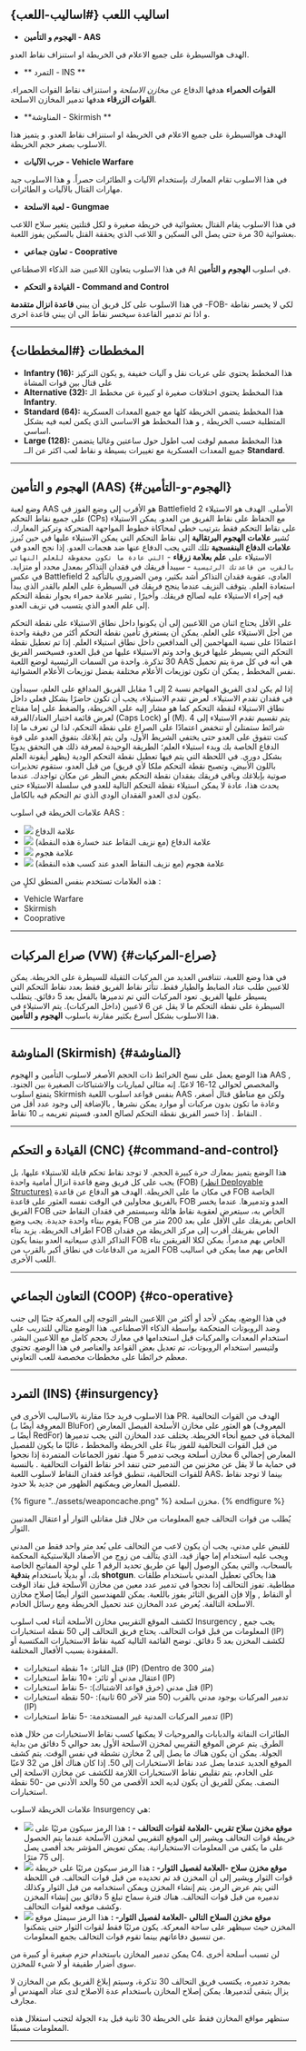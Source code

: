 ## اساليب اللعب {#اساليب-اللعب}

* **الهجوم و التأمين - AAS**

الهدف هوالسيطرة على جميع الاعلام في الخريطة او استنزاف نقاط العدو.

* ** التمرد - INS **

**القوات الحمراء** هدفها الدفاع عن *مخازن الاسلحة* و استنزاف نقاط القوات الحمراء.
**القوات الزرقاء** هدفها تدمير المخازن الاسلحة.

* **المناوشة - Skirmish **

الهدف هوالسيطرة على جميع الاعلام في الخريطة او استنزاف نقاط العدو. و يتميز هذا الاسلوب بصغر حجم الخريطة.

* **حرب الآليات - Vehicle Warfare**

في هذا الاسلوب تقام المعارك بإستخدام الآليات و الطائرات حصراً. و هذا الاسلوب جيد مهارات القتال بالآليات و الطائرات.

* **لعبة الاسلحة - Gungmae**

في هذا الاسلوب يقام القتال بعشوائية في خريطة صغيرة و لكل قتلتين يتغير سلاح اللاعب بعشوائية 30 مرة حتى يصل الى السكين و اللاعب الذي يحققة القتل بالسكين يفوز اللعبة.

* **تعاون جماعي - Cooprative**

في هذا الاسلوب يتعاون اللاعبين ضد الذكاء الاصطناعي AI في اسلوب **الهجوم و التأمين**.

* **القيادة و التحكم - Command and Control**

في هذا الاسلوب على كل فريق أن يبني **قاعدة انزال متقدمة** -FOB- لكي لا يخسر نقاطة و اذا تم تدمير القاعدة سيخسر نقاط الى ان يبني قاعدة اخرى.
***


## المخططات {#المخططات}

- **Infantry \(16\):** هذا المخطط يحتوي على عربات نقل و آليات خفيفة ,و يكون التركيز على قتال بين قوات المشاة
- **Alternative \(32\):** هذا المخطط يحتوي اختلافات صغيرة او كبيرة عن مخطط الـ **Infantry**.
- **Standard \(64\):** هذا المخطط يتضمن الخريطة كلها مع جميع المعدات العسكرية المتطلبة حسب الخريطة , و هذا المخطط هو الاساسي الذي يكمن لعبه فيه بشكل اساسي.
- **Large \(128\):** هذا المخطط مصمم لوقت لعب اطول حول ساعتين وغالبا يتضمن جميع المعدات العسكرية مع تغييرات بسيطة و نقاط لعب اكثر عن الــ **Standard**.
***

## الهجوم و التأمين \(AAS\) {#الهجوم-و-التأمين}

وضع لعبة AAS هو الأقرب إلى وضع الفوز في Battlefield 2 الأصلي. الهدف هو الاستيلاء على جميع نقاط التحكم (CPs) مع الحفاظ على نقاط الفريق من العدو. يمكن الاستيلاء على نقاط التحكم فقط بترتيب خطي لمحاكاة خطوط المواجهة المتحركة وتركيز المعارك. تُشير **علامات الهجوم البرتقالية** إلى نقاط التحكم التي يمكن الاستيلاء عليها في حين تُبرز **علامات الدفاع البنفسجية** تلك التي يجب الدفاع عنها ضد هجمات العدو. إذا نجح العدو في الاستيلاء على **علم بعلامة زرقاء** - `التي عادة ما تكون محفوظة للعلم النهائي بالقرب من قاعدتك الرئيسية` - سيبدأ فريقك في فقدان التذاكر بمعدل محدد أو متزايد. في عكس Battlefield 2 العادي، عقوبة فقدان التذاكر أشد بكثير، ومن الضروري بالتأكيد استعادة العلم. يتوقف النزيف عندما ينجح فريقك في السيطرة على العلم بالقدر الذي يبدأ فيه إجراء الاستيلاء عليه لصالح فريقك. وأخيرًا , تشير علامة حمراء بجوار نقطة التحكم إلى علم العدو الذي يتسبب في نزيف العدو.
<!-- GPT -->

على الأقل يحتاج اثنان من اللاعبين إلى أن يكونوا داخل نطاق الاستيلاء على نقطة التحكم من أجل الاستيلاء على العلم. يمكن أن يستغرق تأمين نقطة التحكم أكثر من دقيقة واحدة اعتمادًا على نسبة المهاجمين إلى المدافعين داخل نطاق استيلاء العلم. إذا تم تعطيل نقطة التحكم التي يسيطر عليها فريق واحد وتم الاستيلاء عليها من قبل العدو، فسيخسر الفريق 30 تذكرة. واحدة من السمات الرئيسية لوضع اللعبة AAS هي أنه في كل مرة يتم تحميل نفس المخطط , يمكن أن تكون توزيعات الأعلام مختلفة بفضل توزيعات الأعلام العشوائية.
<!-- GPT -->

إذا لم يكن لدى الفريق المهاجم نسبة 2 إلى 1 مقابل الفريق المدافع على العلم، سيبدأون في فقدان تقدم الاستيلاء.
لعرض تقدم الاستيلاء، يجب أن تكون حاضرًا بشكل فعلي داخل نطاق الاستيلاء لنقطة التحكم كما هو مشار إليه على الخريطة، والضغط على إما مفتاح لعرض قائمة اختيار العتاد/الفرقة (Caps Lock) أو  (M). يتم تقسيم تقدم الاستيلاء إلى 4 شرائط ستمتلئ أو تنخفض اعتمادًا على الصراع على نقطة التحكم، لذا لن تعرف ما إذا كنت تتفوق على العدو حتى يختفي الشريط الأول، ولن يتم إبلاغك بتفوق العدو على قوة الدفاع الخاصة بك وبدء استيلاء العلم؛ الطريقة الوحيدة لمعرفة ذلك هي التحقق يدويًا بشكل دوري. في اللحظة التي يتم فيها تعطيل نقطة التحكم الودية (يظهر أيقونة العلم باللون الأبيض، وتصبح نقطة التحكم ملكا لأي فريق) من قبل العدو، ستقوم تحذيرات صوتية بإبلاغك وباقي فريقك بفقدان نقطة التحكم بغض النظر عن مكان تواجدك. عندما يحدث هذا، عادة لا يمكن استيلاء نقطة التحكم التالية للعدو في سلسلة الاستيلاء حتى يكون لدى العدو الفقدان الودي الذي تم التحكم فيه بالكامل.
<!-- GPT -->
علامات الخريطة في اسلوب AAS :

- ![](../assets/defend.png) علامة الدفاع
- ![](../assets/defend%20bleed.png) علامة الدفاع \(مع نزيف النقاط عند خسارة هذه النقطة\)
- ![](../assets/attack_bleed.png) علامة هجوم
- ![](../assets/attack.png) علامة هجوم \(مع نزيف النقاط العدو عند كسب هذه النقطة\)

هذه العلامات تستخدم بنفس المنطق لكلٍ من : 
- Vehicle Warfare
- Skirmish
- Cooprative
***

## صراع المركبات \(VW\) {#صراع-المركبات}

في هذا وضع اللعبة، تتنافس العديد من المركبات الثقيلة للسيطرة على الخريطة. يمكن للاعبين طلب عتاد الضابط والطيار فقط. تتأثر نقاط الفريق فقط بعدد نقاط التحكم التي يسيطر عليها الفريق. تعود المركبات التي تم تدميرها بالفعل بعد 5 دقائق. يتطلب السيطرة على نقطة التحكم ما لا يقل عن 6 لاعبين (داخل المركبات). يتم الاستيلاء في هذا الاسلوب بشكل أسرع بكثير مقارنة باسلوب **الهجوم و التأمين**.
***

## المناوشة \(Skirmish\) {#المناوشة}

هذا الوضع يعمل على نسخ الخرائط ذات الحجم الأصغر لاسلوب التأمين و الهجوم AAS , والمخصص لحوالي 12-16 لاعبًا. إنه مثالي لمباريات والاشتباكات الصغيرة بين الجنود. يتمتع اسلوب Skirmish بنفس قواعد اسلوب اللعبة AAS ولكن مع مناطق قتال أصغر، وعادة ما تكون بدون مركبات أو موارد يمكن نشرها , بالإضافة إلى وجود عدد أقل من النقاط . إذا خسر الفريق نقطة التحكم لصالح العدو، فسيتم تغريمه بـ 10 نقاط .
***

## القيادة و التحكم \(CNC\) {#command-and-control}

هذا الوضع يتميز بمعارك حرة كبيرة الحجم. لا توجد نقاط تحكم قابلة للاستيلاء عليها، بل يجب على كل فريق وضع قاعدة انزال أمامية واحدة (FOB) [\(انظر Deployable Structures\)](the_squad_leader.md#deployable-structures) في مكان ما على الخريطة. الهدف هو الدفاع عن قاعدة FOB الخاصة بالفريق محاولين في الوقت نفسه العثور على قاعدة FOB العدو وتدميرها. عندما يخسر الفريق FOB الخاص به، سيتعرض لعقوبة نقاط هائلة وسيستمر في فقدان النقاط حتى يقوم ببناء واحدة جديدة. يجب وضع FOB الخاص بفريقك على الأقل على بعد 200 متر من اطراف الخريطة. يزيد بناء FOB الخاص بفريقك أقرب إلى مركز الخريطة من فقدان التذاكر الذي سيعانيه العدو بينما يكون FOB الخاص بهم مدمراً. يمكن لكلا الفريقين بناء المزيد من الدفاعات في نطاق أكبر بالقرب من FOB الخاص بهم مما يمكن في اساليب اللعب الأخرى.
***

## التعاون الجماعي \(COOP\) {#co-operative}

في هذا الوضع، يمكن لأحد أو أكثر من اللاعبين البشر التوجه إلى المعركة جنبًا إلى جنب وضد الروبوتات المتحكمة بواسطة الذكاء الاصطناعي. هذا الوضع مثالي للتدريب على استخدام المعدات والمركبات قبل استخدامها في معارك بحجم كامل مع اللاعبين البشر. ولتيسير استخدام الروبوتات، تم تعديل بعض القواعد والعناصر في هذا الوضع. تحتوي معظم خرائطنا على مخططات مخصصة للعب التعاوني.
***

## التمرد \(INS\) {#insurgency}

هذا الاسلوب فريد جدًا مقارنة بالاساليب الأخرى في PR. الهدف من القوات التحالفية (المعروفة أيضًا بـ BluFor) هو العثور على مخازن الأسلحة الفيصل المعارض (المعروف أيضًا بـ RedFor) المخبأة في جميع أنحاء الخريطة. يختلف عدد المخازن التي يجب تدميرها من قبل القوات التحالفية للفوز بناءً على الخريطة والمخطط ، غالبًا ما يكون للفصيل المعارض إجمالي 6 مخازن أسلحة ويجب تدمير 5 منها. تفوز الجماعات المتمردة إذا نجحوا في حماية ما لا يقل عن مخزنين من التدمير حتى تنفد اخر نقاط القوات التحالفية . بالنسبة للقوات التحالفية، تنطبق قواعد فقدان النقاط لاسلوب اللعبة AAS، بينما لا توجد نقاط للفصيل المعارض ويمكنهم الظهور من جديد بلا حدود.

{% figure "../assets/weaponcache.png" %}
مخزن اسلحة.
{% endfigure %}

يُطلب من قوات التحالف جمع المعلومات من خلال قتل مقاتلي الثوار أو اعتقال المدنيين الثوار.

للقبض على مدني، يجب أن يكون لاعب من التحالف على بُعد متر واحد فقط من المدني ويجب عليه استخدام إما جهاز قيد، الذي يتألف من زوج من الأصفاد البلاستيكية المحكمة بالسحاب، والتي يمكن الوصول إليها عن طريق تحديد الرقم 1 على لوحة المفاتيح الخاصة بك، أو بديلًا باستخدام **بندقية shotgun**. هذا يحاكي تعطيل المدني باستخدام طلقات مطاطية. تفوز التحالف إذا نجحوا في تدمير عدد معين من مخازن الأسلحة قبل نفاذ الوقت أو النقاط , وإلا فإن الفريق الثائر يفوز باللعبة. يمكن للمهندسين الثوار أيضًا إصلاح مخازن الاسلحة التالفة. يُعرض عدد المخازن عند تحميل الخريطة ومع رسائل الخادم.

لكشف الموقع التقريبي مخازن الأسلحة أثناء لعب اسلوب Insurgency , يجب جمع المعلومات من قبل قوات التحالف. يحتاج فريق التحالف إلى 50 نقطة استخبارات (IP) لكشف المخزن بعد 5 دقائق. توضح القائمة التالية كمية نقاط الاستخبارات المكتسبة أو المفقودة بسبب الأفعال المختلفة.

- قتل الثائر: +1 نقطة استخبارات (IP) (Dentro de 300 متر)
- اعتقال مدني أو ثائر: +10 نقاط استخبارات (IP)
- قتل مدني (خرق قواعد الاشتباك): -5 نقاط استخبارات (IP)
- تدمير المركبات بوجود مدني بالقرب (50 متر لآخر 60 ثانية): -50 نقطة استخبارات (IP)
- تدمير المركبات المدنية غير المستخدمة: -5 نقاط استخبارات (IP)


الطائرات النفاثة والدبابات والمروحيات لا يمكنها كسب نقاط الاستخبارات من خلال هذه الطرق. يتم عرض الموقع التقريبي لمخزن الاسلحة الأول بعد حوالي 5 دقائق من بداية الجولة. يمكن أن يكون هناك ما يصل إلى 2 مخازن نشطة في نفس الوقت. يتم كشف الموقع الجديد عندما يصل عدد نقاط الاستخبارات إلى 50. إذا كان هناك أقل من 32 لاعبًا على الخادم، يتم تقليص نقاط الاستخبارات اللازمة للكشف عن مخازن الاسلحة إلى النصف. يمكن للفريق أن يكون لديه الحد الأقصى من 50 والحد الأدنى من -50 نقطة استخبارات.

علامات الخريطة لاسلوب Insurgency هي:

- ![](../assets/cache.png) **موقع مخزن سلاح تقربي -العلامة لقوات التحالف - :** هذا الرمز سيكون مرئيًا على خريطة قوات التحالف ويشير إلى الموقع التقريبي لمخزن الأسلحة عندما يتم الحصول على ما يكفي من المعلومات الاستخباراتية. يمكن تعويض المؤشر بحد أقصى يصل إلى 75 مترًا.
- ![](../assets/unknown%20weapon%20cache.png) **موقع مخزن سلاح -العلامة لفصيل الثوار- :** هذا الرمز سيكون مرئيًا على خريطة قوات الثوار ويشير إلى أن المخزن قد تم تحديده من قبل قوات التحالف. في اللحظة التي يتم عرض الرمز، يتم إنشاء المخزن ويمكن استخدامه من قبل الثوار وكذلك تدميره من قبل قوات التحالف. هناك فترة سماح تبلغ 5 دقائق بين إنشاء المخزن وكشف موقعه لقوات التحالف.
- ![](../assets/unknown%20cache.png) **موقع مخزن السلاح التالي -العلامة لفصيل الثوار- :** هذا الرمز سيمثل موقع المخزن حيث سيظهر على ساحة المعركة. يكون مرئيًا فقط لقوات الثوار حتى يتمكنوا من تنسيق دفاعاتهم بينما تقوم قوات التحالف بجمع المعلومات.

يمكن تدمير المخازن باستخدام حزم صغيرة أو كبيرة من C4. لن تسبب أسلحة أخرى سوى أضرار طفيفة أو لا شيء للمخزن.

بمجرد تدميره، يكتسب فريق التحالف 30 تذكرة، وسيتم إبلاغ الفريق بكم من المخازن لا يزال يتبقى لتدميرها. يمكن إصلاح المخازن باستخدام عدة الاصلاح لدى عتاد المهندس أو مجارف.

ستظهر مواقع المخازن فقط على الخريطة 30 ثانية قبل بدء الجولة لتجنب استغلال هذه المعلومات مسبقًا.
***